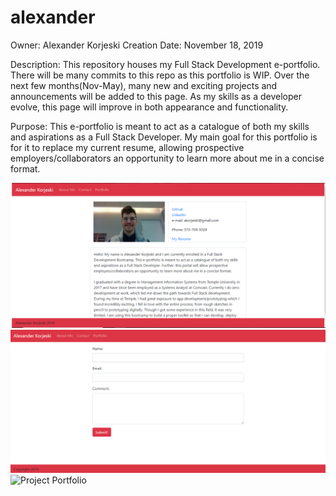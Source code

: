 # alexander
Owner: Alexander Korjeski Creation Date: November 18, 2019

Description: This repository houses my Full Stack Development e-portfolio. There will be many commits to this repo as this portfolio is WIP. Over the next few months(Nov-May), many new and exciting projects and announcements will be added to this page. As my skills as a developer evolve, this page will improve in both appearance and functionality.

Purpose: This e-portfolio is meant to act as a catalogue of both my skills and aspirations as a Full Stack Developer. My main goal for this portfolio is for it to replace my current resume, allowing prospective employers/collaborators an opportunity to learn more about me in a concise format.

![Landing page of the portfolio](./assets/landingpage.png)
![Contact Page](./assets/contactpage.png)
![Project Portfolio](./assets/prjectportfolio.png)



